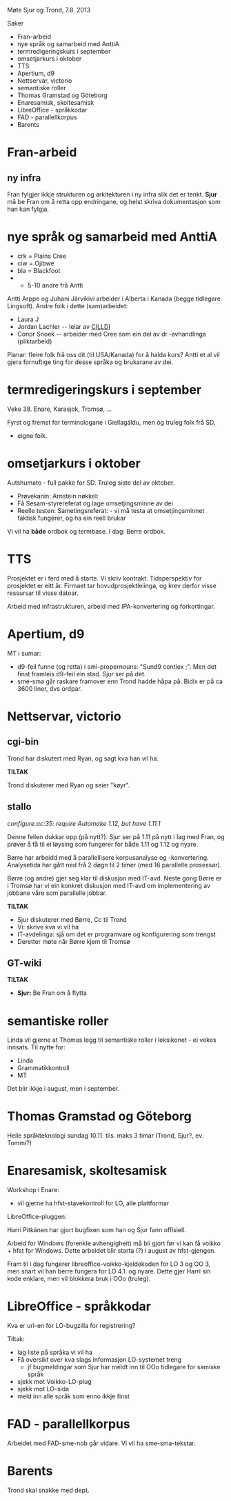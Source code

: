 Møte Sjur og Trond, 7.8. 2013

Saker
* Fran-arbeid
* nye språk og samarbeid med AnttiA
* termredigeringskurs i september
* omsetjarkurs i oktober
* TTS
* Apertium, d9
* Nettservar, victorio
* semantiske roller
* Thomas Gramstad og Göteborg
* Enaresamisk, skoltesamisk
* LibreOffice - språkkodar
* FAD - parallellkorpus
* Barents

# Fran-arbeid

##  ny infra

Fran fylgjer ikkje strukturen og arkitekturen i ny infra slik det er tenkt.
**Sjur** må be Fran om å retta opp endringane, og helst skriva dokumentasjon som
han kan fylgja.

# nye språk og samarbeid med AnttiA

* crk = Plains Cree
* ciw = Ojibwe
* bla = Blackfoot
* + 5-10 andre frå Antti

Antti Arppe og Juhani Järvikivi arbeider i Alberta i Kanada (begge tidlegare
Lingsoft). Andre folk i dette (sam)arbeidet:
* Laura J
* Jordan Lachler -- leiar av [CILLDI](http://www.cilldi.ualberta.ca)
* Conor Snoek -- arbeider med Cree som ein del av dr.-avhandlinga (pliktarbeid)

Planar: fleire folk frå oss dit (til USA/Kanada) for å halda kurs? Antti et al
vil gjera fornuftige ting for desse språka og brukarane av dei.

# termredigeringskurs i september

Veke 38. Enare, Karasjok, Tromsø, ...

Fyrst og fremst for terminologane i Giellagáldu, men òg truleg folk frå SD,
+ eigne folk.

# omsetjarkurs i oktober

Autshumato - full pakke for SD. Truleg siste del av oktober.

* Prøvekanin: Arnstein nøkkel:
* Få Sesam-styrereferat og lage omsetjingsminne av dei
* Reelle testen: Sametingsreferat: - vi må testa at omsetjingsminnet faktisk
  fungerer, og ha ein reell brukar

Vi vil ha **både** ordbok og termbase. I dag: Berre ordbok.

# TTS

Prosjektet er i ferd med å starte. Vi skriv kontrakt.
Tidsperspektiv for prosjektet er eitt år. Firmaet tar 
hovudprosjektleiinga, og krev derfor visse ressursar til visse datoar.

Arbeid med infrastrukturen, arbeid med IPA-konvertering og forkortingar.

# Apertium, d9

MT i sumar:

* d9-feil funne (og retta) i smi-propernouns: "Sund9 contlex ;". Men det finst
  framleis d9-feil ein stad. Sjur ser på det.
* sme-sma går raskare framover enn Trond hadde håpa på. Bidix er på ca 3600
  liner, dvs ordpar.

# Nettservar, victorio

##  cgi-bin

Trond har diskutert med Ryan, og sagt kva han vil ha.

**TILTAK**

Trond diskuterer med Ryan og seier "køyr".

## stallo

*configure.ac:35: require Automake 1.12, but have 1.11.1*

Denne feilen dukkar opp (på nytt?). Sjur ser på 1.11 på nytt i lag med Fran, og
prøver å få til ei løysing som fungerer for både 1.11 og 1.12 og nyare.

Børre har arbeidd med å parallellisere korpusanalyse og -konvertering.
Analysetida har gått ned frå 2 døgn til 2 timer (med 16 parallelle prosessar).

Børre (og andre) gjer seg klar til diskusjon med IT-avd.
Neste gong Børre er i Tromsø har vi ein konkret diskusjon med IT-avd om
implementering av jobbane våre som parallelle jobbar.

**TILTAK**

* Sjur diskuterer med Børre, Cc til Trond
* Vi: skrive kva vi vil ha
* IT-avdelinga: sjå om det er programvare og konfigurering som trengst
* Deretter møte når Børre kjem til Tromsø

## GT-wiki

**TILTAK**
* **Sjur:** Be Fran om å flytta

# semantiske roller

Linda vil gjerne at Thomas legg til semantiske roller i leksikonet - ei vekes
innsats. Til nytte for:

* Linda
* Grammatikkontroll
* MT

Det blir ikkje i august, men i september.

# Thomas Gramstad og Göteborg

Heile språkteknologi sundag 10.11. tils. maks 3 timar (Trond, Sjur?, ev. Tommi?)

# Enaresamisk, skoltesamisk

Workshop i Enare: 

* vil gjerne ha hfst-stavekontroll for LO, alle plattformar

LibreOffice-pluggen:

Harri Pitkänen har gjort bugfixen som han og Sjur fann offisiell.

Arbeid for Windows (forenkle avhengigheit) må bli gjort før vi kan få voikko +
hfst for Windows. Dette arbeidet blir starta (?) i august av hfst-gjengen.

Fram til i dag fungerer libreoffice-voikko-kjeldekoden for LO 3 og OO 3, men
snart vil han berre fungera for LO 4.1. og nyare. Dette gjer Harri sin kode
enklare, men vil blokkera bruk i OOo (truleg).

# LibreOffice - språkkodar

Kva er url-en for LO-bugzilla for registrering? 

Tiltak:
* lag liste på språka vi vil ha
* Få oversikt over kva slags informasjon LO-systemet treng
    - jf bugmeldingar som Sjur har meldt inn til OOo tidlegare for samiske språk
* sjekk mot Voikko-LO-plug
* sjekk mot LO-sida
* meld inn alle språk som enno ikkje finst

# FAD - parallellkorpus

Arbeidet med FAD-sme-nob går vidare.
Vi vil ha sme-sma-tekstar.

# Barents

Trond skal snakke med dept.
